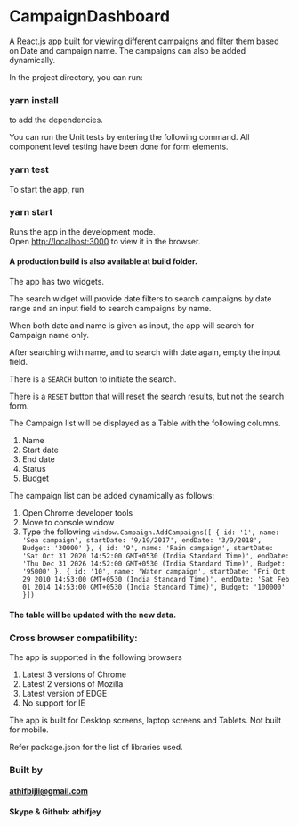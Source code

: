 # CampaignDashboard

A React.js app built for viewing different campaigns and filter them based on Date and campaign name. The campaigns can also be added dynamically. 

In the project directory, you can run:

### yarn install

to add the dependencies.

You can run the Unit tests by entering the following command. All component level testing have been done for form elements.

### yarn test

To start the app, run

### yarn start

Runs the app in the development mode.<br />
Open [http://localhost:3000](http://localhost:3000) to view it in the browser.

#### A production build is also available at build folder. 

The app has two widgets. 

The search widget will provide date filters to search campaigns by date range and an input field to search campaigns by name.

When both date and name is given as input, the app will search for Campaign name only. 

After searching with name, and to search with date again, empty the input field.

There is a `SEARCH` button to initiate the search.

There is a `RESET` button that will reset the search results, but not the search form.

The Campaign list will be displayed as a Table with the following columns.

1. Name
2. Start date
3. End date
4. Status
5. Budget

The campaign list can be added dynamically as follows:

1. Open Chrome developer tools
2. Move to console window
3. Type the following
    `window.Campaign.AddCampaigns([
        {
            id: '1',
            name: 'Sea campaign',
            startDate: '9/19/2017',
            endDate: '3/9/2018',
            Budget: '30000'
        },
        {
            id: '9',
            name: 'Rain campaign',
            startDate: 'Sat Oct 31 2020 14:52:00 GMT+0530 (India Standard Time)',
            endDate: 'Thu Dec 31 2026 14:52:00 GMT+0530 (India Standard Time)',
            Budget: '95000'
        },
        {
            id: '10',
            name: 'Water campaign',
            startDate: 'Fri Oct 29 2010 14:53:00 GMT+0530 (India Standard Time)',
            endDate: 'Sat Feb 01 2014 14:53:00 GMT+0530 (India Standard Time)',
            Budget: '100000'
        }])`

#### The table will be updated with the new data. 

### Cross browser compatibility:

The app is supported in the following browsers

1. Latest 3 versions of Chrome
2. Latest 2 versions of Mozilla
3. Latest version of EDGE
4. No support for IE

The app is built for Desktop screens, laptop screens and Tablets. Not built for mobile.

Refer package.json for the list of libraries used.

### Built by

#### athifbijli@gmail.com
#### Skype & Github: athifjey